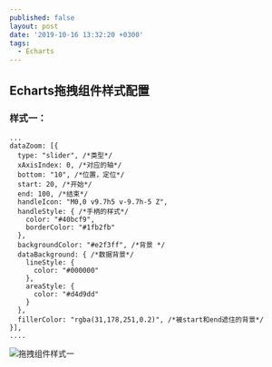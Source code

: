 ```yaml
---
published: false
layout: post
date: '2019-10-16 13:32:20 +0300'
tags:
  - Echarts
---
```

## Echarts拖拽组件样式配置

### 样式一：
```
...
dataZoom: [{
  type: "slider", /*类型*/
  xAxisIndex: 0, /*对应的轴*/
  bottom: "10", /*位置，定位*/
  start: 20, /*开始*/
  end: 100, /*结束*/
  handleIcon: "M0,0 v9.7h5 v-9.7h-5 Z",
  handleStyle: { /*手柄的样式*/
    color: "#40bcf9",
    borderColor: "#1fb2fb"
  },
  backgroundColor: "#e2f3ff", /*背景 */
  dataBackground: { /*数据背景*/
    lineStyle: {
      color: "#000000"
    },
    areaStyle: {
      color: "#d4d9dd"
    }
  },
  fillerColor: "rgba(31,178,251,0.2)", /*被start和end遮住的背景*/
}],
....
```
![拖拽组件样式一]({{site.baseurl}}/assets/img/demo/201910/2019-10-16_00003.png)